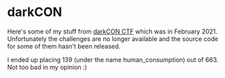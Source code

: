 # darkCON 

Here's some of my stuff from [darkCON CTF](https://ctftime.org/event/1250) which was in February 2021. Unfortunately the challenges are no longer available and the source code for some of them hasn't been released. 

I ended up placing 139 (under the name human_consumption) out of 663. Not too bad in my opinion :)